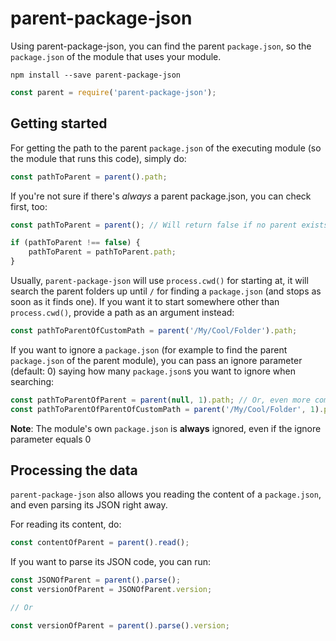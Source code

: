 # parent-package-json

Using parent-package-json, you can find the parent `package.json`, so the `package.json` of the module that uses your module.

```shell
npm install --save parent-package-json
```

```javascript
const parent = require('parent-package-json');
```

## Getting started

For getting the path to the parent `package.json` of the executing module (so the module that runs this code), simply do:

```javascript
const pathToParent = parent().path;
```

If you're not sure if there's _always_ a parent package.json, you can check first, too:

```javascript
const pathToParent = parent(); // Will return false if no parent exists

if (pathToParent !== false) {
	pathToParent = pathToParent.path;
}
```

Usually, `parent-package-json` will use `process.cwd()` for starting at, it will search the parent folders up until `/` for finding a `package.json` (and stops as soon as it finds one). If you want it to start somewhere other than `process.cwd()`, provide a path as an argument instead:

```javascript
const pathToParentOfCustomPath = parent('/My/Cool/Folder').path;
```

If you want to ignore a `package.json` (for example to find the parent `package.json` of the parent module), you can pass an
ignore parameter (default: 0) saying how many `package.json`s you want to ignore when searching:

```javascript
const pathToParentOfParent = parent(null, 1).path; // Or, even more complicated:
const pathToParentOfParentOfCustomPath = parent('/My/Cool/Folder', 1).path;
```

**Note**: The module's own `package.json` is **always** ignored, even if the ignore parameter equals 0

## Processing the data

`parent-package-json` also allows you reading the content of a `package.json`, and even parsing its JSON right away.

For reading its content, do:

```javascript
const contentOfParent = parent().read();
```

If you want to parse its JSON code, you can run:

```javascript
const JSONOfParent = parent().parse();
const versionOfParent = JSONOfParent.version;

// Or

const versionOfParent = parent().parse().version;
```
